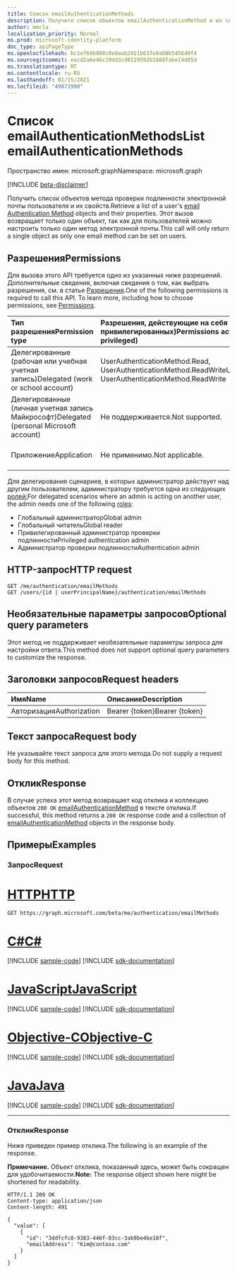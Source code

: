 ```yaml
---
title: Список emailAuthenticationMethods
description: Получите список объектов emailAuthenticationMethod и их свойств.
author: mmcla
localization_priority: Normal
ms.prod: microsoft-identity-platform
doc_type: apiPageType
ms.openlocfilehash: bc1ef69b988c0e0aab2921b63fe0a08b545649f4
ms.sourcegitcommit: eacd2a6e46c19dd3cd8519592b1668fabe14d85d
ms.translationtype: MT
ms.contentlocale: ru-RU
ms.lasthandoff: 01/15/2021
ms.locfileid: "49871990"
---
```

# <a name="list-emailauthenticationmethods"></a><span data-ttu-id="2d8c3-103">Список emailAuthenticationMethods</span><span class="sxs-lookup"><span data-stu-id="2d8c3-103">List emailAuthenticationMethods</span></span>
<span data-ttu-id="2d8c3-104">Пространство имен: microsoft.graph</span><span class="sxs-lookup"><span data-stu-id="2d8c3-104">Namespace: microsoft.graph</span></span>

[!INCLUDE [beta-disclaimer](../../includes/beta-disclaimer.md)]

<span data-ttu-id="2d8c3-105">Получить список объектов метода [](../resources/emailauthenticationmethod.md) проверки подлинности электронной почты пользователя и их свойств.</span><span class="sxs-lookup"><span data-stu-id="2d8c3-105">Retrieve a list of a user's [email Authentication Method](../resources/emailauthenticationmethod.md) objects and their properties.</span></span> <span data-ttu-id="2d8c3-106">Этот вызов возвращает только один объект, так как для пользователей можно настроить только один метод электронной почты.</span><span class="sxs-lookup"><span data-stu-id="2d8c3-106">This call will only return a single object as only one email method can be set on users.</span></span>

## <a name="permissions"></a><span data-ttu-id="2d8c3-107">Разрешения</span><span class="sxs-lookup"><span data-stu-id="2d8c3-107">Permissions</span></span>
<span data-ttu-id="2d8c3-p102">Для вызова этого API требуется одно из указанных ниже разрешений. Дополнительные сведения, включая сведения о том, как выбрать разрешения, см. в статье [Разрешения](/graph/permissions-reference).</span><span class="sxs-lookup"><span data-stu-id="2d8c3-p102">One of the following permissions is required to call this API. To learn more, including how to choose permissions, see [Permissions](/graph/permissions-reference).</span></span>

|<span data-ttu-id="2d8c3-110">Тип разрешения</span><span class="sxs-lookup"><span data-stu-id="2d8c3-110">Permission type</span></span>|<span data-ttu-id="2d8c3-111">Разрешения, действующие на себя (от наименее привилегированных)</span><span class="sxs-lookup"><span data-stu-id="2d8c3-111">Permissions acting on self (from least to most privileged)</span></span>|<span data-ttu-id="2d8c3-112">Разрешения, действующие над другими (от наименее привилегированных)</span><span class="sxs-lookup"><span data-stu-id="2d8c3-112">Permissions acting on others (from least to most privileged)</span></span>|
|:---|:---|:--|
| <span data-ttu-id="2d8c3-113">Делегированные (рабочая или учебная учетная запись)</span><span class="sxs-lookup"><span data-stu-id="2d8c3-113">Delegated (work or school account)</span></span>     | <span data-ttu-id="2d8c3-114">UserAuthenticationMethod.Read, UserAuthenticationMethod.ReadWrite</span><span class="sxs-lookup"><span data-stu-id="2d8c3-114">UserAuthenticationMethod.Read, UserAuthenticationMethod.ReadWrite</span></span> | <span data-ttu-id="2d8c3-115">UserAuthenticationMethod.Read.All, UserAuthenticationMethod.ReadWrite.All</span><span class="sxs-lookup"><span data-stu-id="2d8c3-115">UserAuthenticationMethod.Read.All, UserAuthenticationMethod.ReadWrite.All</span></span> |
| <span data-ttu-id="2d8c3-116">Делегированные (личная учетная запись Майкрософт)</span><span class="sxs-lookup"><span data-stu-id="2d8c3-116">Delegated (personal Microsoft account)</span></span> | <span data-ttu-id="2d8c3-117">Не поддерживается.</span><span class="sxs-lookup"><span data-stu-id="2d8c3-117">Not supported.</span></span> | <span data-ttu-id="2d8c3-118">Не поддерживается.</span><span class="sxs-lookup"><span data-stu-id="2d8c3-118">Not supported.</span></span> |
| <span data-ttu-id="2d8c3-119">Приложение</span><span class="sxs-lookup"><span data-stu-id="2d8c3-119">Application</span></span>                            | <span data-ttu-id="2d8c3-120">Не применимо.</span><span class="sxs-lookup"><span data-stu-id="2d8c3-120">Not applicable.</span></span> | <span data-ttu-id="2d8c3-121">UserAuthenticationMethod.Read.All, UserAuthenticationMethod.ReadWrite.All</span><span class="sxs-lookup"><span data-stu-id="2d8c3-121">UserAuthenticationMethod.Read.All, UserAuthenticationMethod.ReadWrite.All</span></span> |

<span data-ttu-id="2d8c3-122">Для делегирования сценариев, в которых администратор действует над другим пользователем, администратору требуется одна из следующих [ролей:](/azure/active-directory/users-groups-roles/directory-assign-admin-roles#available-roles)</span><span class="sxs-lookup"><span data-stu-id="2d8c3-122">For delegated scenarios where an admin is acting on another user, the admin needs one of the following [roles](/azure/active-directory/users-groups-roles/directory-assign-admin-roles#available-roles):</span></span>

* <span data-ttu-id="2d8c3-123">Глобальный администратор</span><span class="sxs-lookup"><span data-stu-id="2d8c3-123">Global admin</span></span>
* <span data-ttu-id="2d8c3-124">Глобальный читатель</span><span class="sxs-lookup"><span data-stu-id="2d8c3-124">Global reader</span></span>
* <span data-ttu-id="2d8c3-125">Привилегированный администратор проверки подлинности</span><span class="sxs-lookup"><span data-stu-id="2d8c3-125">Privileged authentication admin</span></span>
* <span data-ttu-id="2d8c3-126">Администратор проверки подлинности</span><span class="sxs-lookup"><span data-stu-id="2d8c3-126">Authentication admin</span></span>

## <a name="http-request"></a><span data-ttu-id="2d8c3-127">HTTP-запрос</span><span class="sxs-lookup"><span data-stu-id="2d8c3-127">HTTP request</span></span>

<!-- {
  "blockType": "ignored"
}
-->
``` http
GET /me/authentication/emailMethods
GET /users/{id | userPrincipalName}/authentication/emailMethods
```

## <a name="optional-query-parameters"></a><span data-ttu-id="2d8c3-128">Необязательные параметры запросов</span><span class="sxs-lookup"><span data-stu-id="2d8c3-128">Optional query parameters</span></span>
<span data-ttu-id="2d8c3-129">Этот метод не поддерживает необязательные параметры запроса для настройки ответа.</span><span class="sxs-lookup"><span data-stu-id="2d8c3-129">This method does not support optional query parameters to customize the response.</span></span>

## <a name="request-headers"></a><span data-ttu-id="2d8c3-130">Заголовки запросов</span><span class="sxs-lookup"><span data-stu-id="2d8c3-130">Request headers</span></span>
|<span data-ttu-id="2d8c3-131">Имя</span><span class="sxs-lookup"><span data-stu-id="2d8c3-131">Name</span></span>|<span data-ttu-id="2d8c3-132">Описание</span><span class="sxs-lookup"><span data-stu-id="2d8c3-132">Description</span></span>|
|:---|:---|
|<span data-ttu-id="2d8c3-133">Авторизация</span><span class="sxs-lookup"><span data-stu-id="2d8c3-133">Authorization</span></span>|<span data-ttu-id="2d8c3-134">Bearer {token}</span><span class="sxs-lookup"><span data-stu-id="2d8c3-134">Bearer {token}</span></span>|

## <a name="request-body"></a><span data-ttu-id="2d8c3-135">Текст запроса</span><span class="sxs-lookup"><span data-stu-id="2d8c3-135">Request body</span></span>
<span data-ttu-id="2d8c3-136">Не указывайте текст запроса для этого метода.</span><span class="sxs-lookup"><span data-stu-id="2d8c3-136">Do not supply a request body for this method.</span></span>

## <a name="response"></a><span data-ttu-id="2d8c3-137">Отклик</span><span class="sxs-lookup"><span data-stu-id="2d8c3-137">Response</span></span>

<span data-ttu-id="2d8c3-138">В случае успеха этот метод возвращает код отклика и коллекцию объектов `200 OK` [emailAuthenticationMethod](../resources/emailauthenticationmethod.md) в тексте отклика.</span><span class="sxs-lookup"><span data-stu-id="2d8c3-138">If successful, this method returns a `200 OK` response code and a collection of [emailAuthenticationMethod](../resources/emailauthenticationmethod.md) objects in the response body.</span></span>

## <a name="examples"></a><span data-ttu-id="2d8c3-139">Примеры</span><span class="sxs-lookup"><span data-stu-id="2d8c3-139">Examples</span></span>

### <a name="request"></a><span data-ttu-id="2d8c3-140">Запрос</span><span class="sxs-lookup"><span data-stu-id="2d8c3-140">Request</span></span>

# <a name="http"></a>[<span data-ttu-id="2d8c3-141">HTTP</span><span class="sxs-lookup"><span data-stu-id="2d8c3-141">HTTP</span></span>](#tab/http)
<!-- {
  "blockType": "request",
  "name": "get_emailauthenticationmethod"
}
-->
``` http
GET https://graph.microsoft.com/beta/me/authentication/emailMethods
```
# <a name="c"></a>[<span data-ttu-id="2d8c3-142">C#</span><span class="sxs-lookup"><span data-stu-id="2d8c3-142">C#</span></span>](#tab/csharp)
[!INCLUDE [sample-code](../includes/snippets/csharp/get-emailauthenticationmethod-csharp-snippets.md)]
[!INCLUDE [sdk-documentation](../includes/snippets/snippets-sdk-documentation-link.md)]

# <a name="javascript"></a>[<span data-ttu-id="2d8c3-143">JavaScript</span><span class="sxs-lookup"><span data-stu-id="2d8c3-143">JavaScript</span></span>](#tab/javascript)
[!INCLUDE [sample-code](../includes/snippets/javascript/get-emailauthenticationmethod-javascript-snippets.md)]
[!INCLUDE [sdk-documentation](../includes/snippets/snippets-sdk-documentation-link.md)]

# <a name="objective-c"></a>[<span data-ttu-id="2d8c3-144">Objective-C</span><span class="sxs-lookup"><span data-stu-id="2d8c3-144">Objective-C</span></span>](#tab/objc)
[!INCLUDE [sample-code](../includes/snippets/objc/get-emailauthenticationmethod-objc-snippets.md)]
[!INCLUDE [sdk-documentation](../includes/snippets/snippets-sdk-documentation-link.md)]

# <a name="java"></a>[<span data-ttu-id="2d8c3-145">Java</span><span class="sxs-lookup"><span data-stu-id="2d8c3-145">Java</span></span>](#tab/java)
[!INCLUDE [sample-code](../includes/snippets/java/get-emailauthenticationmethod-java-snippets.md)]
[!INCLUDE [sdk-documentation](../includes/snippets/snippets-sdk-documentation-link.md)]

---



### <a name="response"></a><span data-ttu-id="2d8c3-146">Отклик</span><span class="sxs-lookup"><span data-stu-id="2d8c3-146">Response</span></span>
<span data-ttu-id="2d8c3-147">Ниже приведен пример отклика.</span><span class="sxs-lookup"><span data-stu-id="2d8c3-147">The following is an example of the response.</span></span>

<span data-ttu-id="2d8c3-148">**Примечание.** Объект отклика, показанный здесь, может быть сокращен для удобочитаемости.</span><span class="sxs-lookup"><span data-stu-id="2d8c3-148">**Note:** The response object shown here might be shortened for readability.</span></span>
<!-- {
  "blockType": "response",
  "truncated": true,
  "@odata.type": "Collection(microsoft.graph.emailAuthenticationMethod)"
}
-->
``` http
HTTP/1.1 200 OK
Content-type: application/json
Content-length: 491

{
  "value": [
    {
      "id": "3ddfcfc8-9383-446f-83cc-3ab9be4be18f",
      "emailAddress": "Kim@contoso.com"
    }
  ]
}
```

